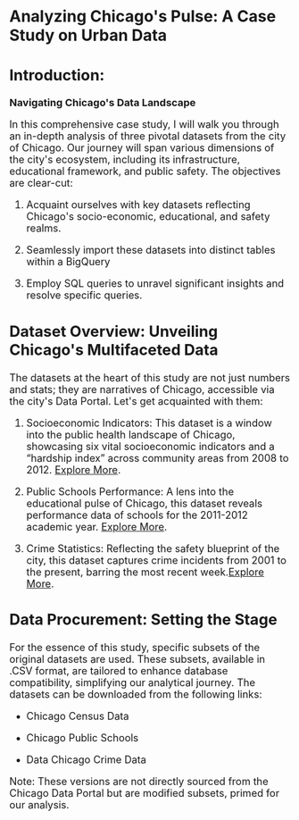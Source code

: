 # Analyzing Chicago's Pulse: A Case Study on Urban Data

<span style="font-size:18px;"> 
<p align="justify">
   
## Introduction:

**Navigating Chicago's Data Landscape**

In this comprehensive case study, I will walk you through an in-depth analysis of three pivotal datasets from the city of Chicago. Our journey will span various dimensions of the city's ecosystem, including its infrastructure, educational framework, and public safety. The objectives are clear-cut:

1. Acquaint ourselves with key datasets reflecting Chicago's socio-economic, educational, and safety realms.
   
2. Seamlessly import these datasets into distinct tables within a BigQuery

3. Employ SQL queries to unravel significant insights and resolve specific queries.

## Dataset Overview: Unveiling Chicago's Multifaceted Data

The datasets at the heart of this study are not just numbers and stats; they are narratives of Chicago, accessible via the city's Data Portal. Let's get acquainted with them:

1. Socioeconomic Indicators: This dataset is a window into the public health landscape of Chicago, showcasing six vital socioeconomic indicators and a “hardship index” across community areas from 2008 to 2012. [Explore More](https://data.cityofchicago.org/Health-Human-Services/Census-Data-Selected-socioeconomic-indicators-in-C/kn9c-c2s2?utm_medium=Exinfluencer&utm_source=Exinfluencer&utm_content=000026UJ&utm_term=10006555&utm_id=NA-SkillsNetwork-Channel-SkillsNetworkCoursesIBMDeveloperSkillsNetworkDB0201ENSkillsNetwork20127838-2021-01-01&cm_mmc=Email_Newsletter-_-Developer_Ed%2BTech-_-WW_WW-_-SkillsNetwork-Courses-IBMDeveloperSkillsNetwork-DB0201EN-SkillsNetwork-20127838&cm_mmca1=000026UJ&cm_mmca2=10006555&cm_mmca3=M12345678&cvosrc=email.Newsletter.M12345678&cvo_campaign=000026UJ).

2. Public Schools Performance: A lens into the educational pulse of Chicago, this dataset reveals performance data of schools for the 2011-2012 academic year. [Explore More](https://data.cityofchicago.org/Education/Chicago-Public-Schools-Progress-Report-Cards-2011-/9xs2-f89t?utm_medium=Exinfluencer&utm_source=Exinfluencer&utm_content=000026UJ&utm_term=10006555&utm_id=NA-SkillsNetwork-Channel-SkillsNetworkCoursesIBMDeveloperSkillsNetworkDB0201ENSkillsNetwork20127838-2021-01-01&cm_mmc=Email_Newsletter-_-Developer_Ed%2BTech-_-WW_WW-_-SkillsNetwork-Courses-IBMDeveloperSkillsNetwork-DB0201EN-SkillsNetwork-20127838&cm_mmca1=000026UJ&cm_mmca2=10006555&cm_mmca3=M12345678&cvosrc=email.Newsletter.M12345678&cvo_campaign=000026UJ).

4. Crime Statistics: Reflecting the safety blueprint of the city, this dataset captures crime incidents from 2001 to the present, barring the most recent week.[Explore More](https://data.cityofchicago.org/Public-Safety/Crimes-2001-to-present/ijzp-q8t2?utm_medium=Exinfluencer&utm_source=Exinfluencer&utm_content=000026UJ&utm_term=10006555&utm_id=NA-SkillsNetwork-Channel-SkillsNetworkCoursesIBMDeveloperSkillsNetworkDB0201ENSkillsNetwork20127838-2021-01-01&cm_mmc=Email_Newsletter-_-Developer_Ed%2BTech-_-WW_WW-_-SkillsNetwork-Courses-IBMDeveloperSkillsNetwork-DB0201EN-SkillsNetwork-20127838&cm_mmca1=000026UJ&cm_mmca2=10006555&cm_mmca3=M12345678&cvosrc=email.Newsletter.M12345678&cvo_campaign=000026UJ).

## Data Procurement: Setting the Stage

For the essence of this study, specific subsets of the original datasets are used. These subsets, available in .CSV format, are tailored to enhance database compatibility, simplifying our analytical journey. The datasets can be downloaded from the following links:

- Chicago Census Data
  
- Chicago Public Schools
  
- Data Chicago Crime Data

Note: These versions are not directly sourced from the Chicago Data Portal but are modified subsets, primed for our analysis.

</p>
